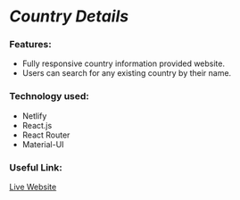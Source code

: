 # **_Country Details_**

### **Features:**

- Fully responsive country information provided website.
- Users can search for any existing country by their name.

### **Technology used:**

- Netlify
- React.js
- React Router
- Material-UI

### **Useful Link:**

[Live Website](https://find-country-details.netlify.app/)
